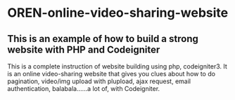 # OREN-online-video-sharing-website
## This is an example of how to build a strong website with PHP and Codeigniter

This is a complete instruction of website building using php, codeigniter3.
It is an online video-sharing website that gives you clues about how to do pagination, video/img upload with plupload, ajax request,
email authentication, balabala......a lot of,  with Codeigniter.
